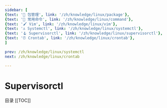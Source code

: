 ```yaml
---
sidebar: [
{text: '🔧 包管理', link: '/zh/knowledge/linux/package'},
{text: '🌈 常用命令', link: '/zh/knowledge/linux/command'},
{text: '🖌 Vim', link: '/zh/knowledge/linux/vim'},
{text: '⚓️ Systemctl', link: '/zh/knowledge/linux/systemctl'},
{text: '🪝 Supervisorctl', link: '/zh/knowledge/linux/supervisorctl'},
{text: '⏰ Crontab', link: '/zh/knowledge/linux/crontab'},
]

prev: /zh/knowledge/linux/systemctl
next: /zh/knowledge/linux/crontab

---
```


# Supervisorctl

目录
[[TOC]]